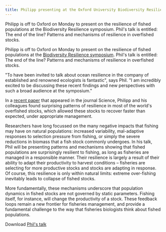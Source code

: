 ```yaml
---
title: Philipp presenting at the Oxford University Biodiversity Resilience symposium
---
```

Philipp is off to Oxford on Monday to present on the resilience of
fished populations at the Biodiversity Resilience symposium. Phil's
talk is entitled: The end of the line? Patterns and mechanisms of
resilience in overfished stocks.

<!--more-->

Philipp is off to Oxford on Monday to present on the resilience of
fished populations at the [Biodiversity Resilience
symposium](http://www.biodiversity.ox.ac.uk/events/biosymposium/home/).
Phil's talk is entitled: The end of the line? Patterns and mechanisms
of resilience in overfished stocks.

"To have been invited to talk about ocean resilience in the company of
established and renowned ecologists is fantastic", says Phil. "I am
incredibly excited to be discussing these recent findings and new
perspectives with such a broad audience at the symposium."

In a [recent
paper](https://www.dragonfly.co.nz/posts/2013/04/29/resilience-of-fish-stocks/)
that appeared in the journal Science, Philipp and his colleagues found
surprising patterns of resilience in most of the world's overfished
stocks, which allowed these stocks to recover faster than expected,
under appropriate management.

Researchers have long focussed on the many negative impacts that
fishing may have on natural populations: increased variability,
mal-adaptive responses to selection pressure from fishing, or simply
the severe reductions in biomass that a fish stock commonly undergoes.
In his talk, Phil will be presenting patterns and mechanisms showing
that fished populations are surprisingly resilient to fishing, as long
as fisheries are managed in a responsible manner. Their resilience is
largely a result of their ability to adapt their productivity to
harvest conditions – fisheries are selecting for more productive
stocks and stocks are adapting in response. Of course, this resilience
is only within natural limits: extreme over-fishing inevitably leads
to collapse of fished stocks.

More fundamentally, these mechanisms underscore that population
dynamics in fished stocks are not governed by static parameters.
Fishing itself, for instance, will change the productivity of a stock.
These feedback loops remain a new frontier for fisheries management,
and provide a fundamental challenge to the way that fisheries
biologists think about fished populations.

Download [Phil's
talk](https://www.dragonfly.co.nz/resources/Neubauer_fisheries_resilience.pdf)
